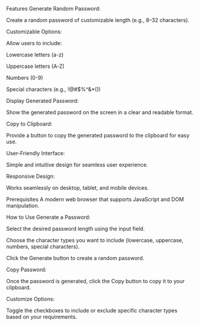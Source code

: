 Features
Generate Random Password:

Create a random password of customizable length (e.g., 8–32 characters).

Customizable Options:

Allow users to include:

Lowercase letters (a-z)

Uppercase letters (A-Z)

Numbers (0-9)

Special characters (e.g., !@#$%^&*())

Display Generated Password:

Show the generated password on the screen in a clear and readable format.

Copy to Clipboard:

Provide a button to copy the generated password to the clipboard for easy use.

User-Friendly Interface:

Simple and intuitive design for seamless user experience.

Responsive Design:

Works seamlessly on desktop, tablet, and mobile devices.

Prerequisites
A modern web browser that supports JavaScript and DOM manipulation.

How to Use
Generate a Password:

Select the desired password length using the input field.

Choose the character types you want to include (lowercase, uppercase, numbers, special characters).

Click the Generate button to create a random password.

Copy Password:

Once the password is generated, click the Copy button to copy it to your clipboard.

Customize Options:

Toggle the checkboxes to include or exclude specific character types based on your requirements.
